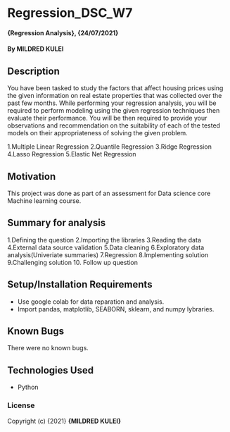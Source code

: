 # Regression_DSC_W7
#### {Regression Analysis}, {24/07/2021}
#### By MILDRED KULEI
## Description
You have been tasked to study the factors that affect housing prices using the given information on real estate properties that was collected over the past few months.
While performing your regression analysis, you will be required to perform modeling using the given regression techniques then evaluate their performance. You will be then required to provide your observations and recommendation on the suitability of each of the tested models on their appropriateness of solving the given problem. 

1.Multiple Linear Regression
2.Quantile Regression
3.Ridge Regression
4.Lasso Regression
5.Elastic Net Regression
## Motivation
This project was done as part of an assessment for Data science core Machine learning course.
## Summary for analysis
1.Defining the question
2.Importing the libraries
3.Reading the data
4.External data source validation
5.Data cleaning
6.Exploratory data analysis(Univeriate summaries)
7.Regression
8.Implementing solution
9.Challenging solution
10. Follow up question
## Setup/Installation Requirements
* Use google colab for data reparation and analysis.
* Import pandas, matplotlib, SEABORN, sklearn, and numpy lybraries.
## Known Bugs
There were no known bugs.
## Technologies Used
* Python
### License
Copyright (c) {2021} **{MILDRED KULEI}**
